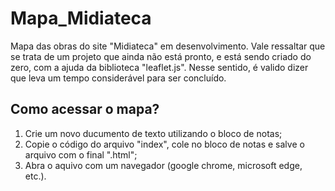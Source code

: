 # Mapa_Midiateca

  Mapa das obras do site "Midiateca" em desenvolvimento.
  Vale ressaltar que se trata de um projeto que ainda não está pronto, e está sendo criado do zero, com a ajuda da biblioteca "leaflet.js". Nesse sentido, é valido dizer que leva um tempo considerável para ser concluído.
  
## Como acessar o mapa?

  1) Crie um novo ducumento de texto utilizando o bloco de notas;
  2) Copie o código do arquivo "index", cole no bloco de notas e salve o arquivo com o final ".html";
  3) Abra o aquivo com um navegador (google chrome, microsoft edge, etc.).